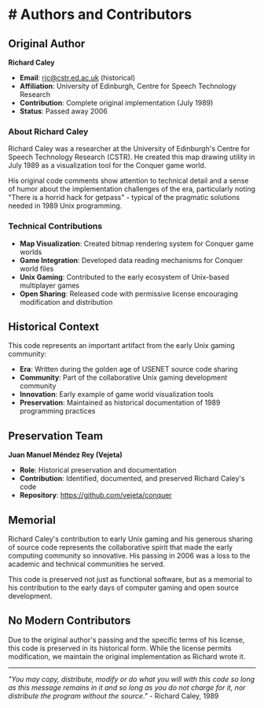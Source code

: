 # # Authors and Contributors

## Original Author

**Richard Caley**
- **Email**: rjc@cstr.ed.ac.uk (historical)
- **Affiliation**: University of Edinburgh, Centre for Speech Technology Research
- **Contribution**: Complete original implementation (July 1989)
- **Status**: Passed away 2006

### About Richard Caley

Richard Caley was a researcher at the University of Edinburgh's Centre for Speech Technology Research (CSTR). He created this map drawing utility in July 1989 as a visualization tool for the Conquer game world.

His original code comments show attention to technical detail and a sense of humor about the implementation challenges of the era, particularly noting "There is a horrid hack for getpass" - typical of the pragmatic solutions needed in 1989 Unix programming.

### Technical Contributions

- **Map Visualization**: Created bitmap rendering system for Conquer game worlds
- **Game Integration**: Developed data reading mechanisms for Conquer world files
- **Unix Gaming**: Contributed to the early ecosystem of Unix-based multiplayer games
- **Open Sharing**: Released code with permissive license encouraging modification and distribution

## Historical Context

This code represents an important artifact from the early Unix gaming community:

- **Era**: Written during the golden age of USENET source code sharing
- **Community**: Part of the collaborative Unix gaming development community
- **Innovation**: Early example of game world visualization tools
- **Preservation**: Maintained as historical documentation of 1989 programming practices

## Preservation Team

**Juan Manuel Méndez Rey (Vejeta)**
- **Role**: Historical preservation and documentation
- **Contribution**: Identified, documented, and preserved Richard Caley's code
- **Repository**: https://github.com/vejeta/conquer

## Memorial

Richard Caley's contribution to early Unix gaming and his generous sharing of source code represents the collaborative spirit that made the early computing community so innovative. His passing in 2006 was a loss to the academic and technical communities he served.

This code is preserved not just as functional software, but as a memorial to his contribution to the early days of computer gaming and open source development.

## No Modern Contributors

Due to the original author's passing and the specific terms of his license, this code is preserved in its historical form. While the license permits modification, we maintain the original implementation as Richard wrote it.

---
*"You may copy, distribute, modify or do what you will with this code so long as this message remains in it and so long as you do not charge for it, nor distribute the program without the source."* - Richard Caley, 1989
